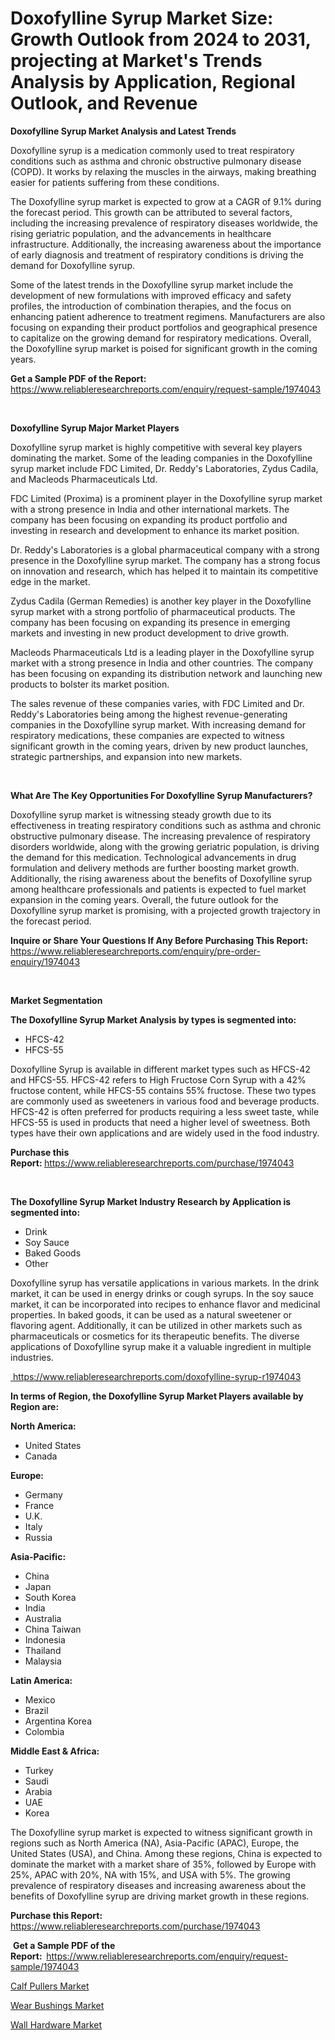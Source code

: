 <p><h1>Doxofylline Syrup Market Size: Growth Outlook from 2024 to 2031, projecting at Market's Trends Analysis by Application, Regional Outlook, and Revenue</h1></p><p><strong>Doxofylline Syrup Market Analysis and Latest Trends</strong></p>
<p><p>Doxofylline syrup is a medication commonly used to treat respiratory conditions such as asthma and chronic obstructive pulmonary disease (COPD). It works by relaxing the muscles in the airways, making breathing easier for patients suffering from these conditions.</p><p>The Doxofylline syrup market is expected to grow at a CAGR of 9.1% during the forecast period. This growth can be attributed to several factors, including the increasing prevalence of respiratory diseases worldwide, the rising geriatric population, and the advancements in healthcare infrastructure. Additionally, the increasing awareness about the importance of early diagnosis and treatment of respiratory conditions is driving the demand for Doxofylline syrup.</p><p>Some of the latest trends in the Doxofylline syrup market include the development of new formulations with improved efficacy and safety profiles, the introduction of combination therapies, and the focus on enhancing patient adherence to treatment regimens. Manufacturers are also focusing on expanding their product portfolios and geographical presence to capitalize on the growing demand for respiratory medications. Overall, the Doxofylline syrup market is poised for significant growth in the coming years.</p></p>
<p><strong>Get a Sample PDF of the Report:&nbsp;</strong> <a href="https://www.reliableresearchreports.com/enquiry/request-sample/1974043">https://www.reliableresearchreports.com/enquiry/request-sample/1974043</a></p>
<p>&nbsp;</p>
<p><strong>Doxofylline Syrup Major Market Players</strong></p>
<p><p>Doxofylline syrup market is highly competitive with several key players dominating the market. Some of the leading companies in the Doxofylline syrup market include FDC Limited, Dr. Reddy's Laboratories, Zydus Cadila, and Macleods Pharmaceuticals Ltd.</p><p>FDC Limited (Proxima) is a prominent player in the Doxofylline syrup market with a strong presence in India and other international markets. The company has been focusing on expanding its product portfolio and investing in research and development to enhance its market position.</p><p>Dr. Reddy's Laboratories is a global pharmaceutical company with a strong presence in the Doxofylline syrup market. The company has a strong focus on innovation and research, which has helped it to maintain its competitive edge in the market.</p><p>Zydus Cadila (German Remedies) is another key player in the Doxofylline syrup market with a strong portfolio of pharmaceutical products. The company has been focusing on expanding its presence in emerging markets and investing in new product development to drive growth.</p><p>Macleods Pharmaceuticals Ltd is a leading player in the Doxofylline syrup market with a strong presence in India and other countries. The company has been focusing on expanding its distribution network and launching new products to bolster its market position.</p><p>The sales revenue of these companies varies, with FDC Limited and Dr. Reddy's Laboratories being among the highest revenue-generating companies in the Doxofylline syrup market. With increasing demand for respiratory medications, these companies are expected to witness significant growth in the coming years, driven by new product launches, strategic partnerships, and expansion into new markets.</p></p>
<p>&nbsp;</p>
<p><strong>What Are The Key Opportunities For Doxofylline Syrup Manufacturers?</strong></p>
<p><p>Doxofylline syrup market is witnessing steady growth due to its effectiveness in treating respiratory conditions such as asthma and chronic obstructive pulmonary disease. The increasing prevalence of respiratory disorders worldwide, along with the growing geriatric population, is driving the demand for this medication. Technological advancements in drug formulation and delivery methods are further boosting market growth. Additionally, the rising awareness about the benefits of Doxofylline syrup among healthcare professionals and patients is expected to fuel market expansion in the coming years. Overall, the future outlook for the Doxofylline syrup market is promising, with a projected growth trajectory in the forecast period.</p></p>
<p><strong>Inquire or Share Your Questions If Any Before Purchasing This Report:</strong> <a href="https://www.reliableresearchreports.com/enquiry/pre-order-enquiry/1974043">https://www.reliableresearchreports.com/enquiry/pre-order-enquiry/1974043</a></p>
<p>&nbsp;</p>
<p><strong>Market Segmentation</strong></p>
<p><strong>The Doxofylline Syrup Market Analysis by types is segmented into:</strong></p>
<p><ul><li>HFCS-42</li><li>HFCS-55</li></ul></p>
<p><p>Doxofylline Syrup is available in different market types such as HFCS-42 and HFCS-55. HFCS-42 refers to High Fructose Corn Syrup with a 42% fructose content, while HFCS-55 contains 55% fructose. These two types are commonly used as sweeteners in various food and beverage products. HFCS-42 is often preferred for products requiring a less sweet taste, while HFCS-55 is used in products that need a higher level of sweetness. Both types have their own applications and are widely used in the food industry.</p></p>
<p><strong>Purchase this Report:&nbsp;</strong><a href="https://www.reliableresearchreports.com/purchase/1974043">https://www.reliableresearchreports.com/purchase/1974043</a></p>
<p>&nbsp;</p>
<p><strong>The Doxofylline Syrup Market Industry Research by Application is segmented into:</strong></p>
<p><ul><li>Drink</li><li>Soy Sauce</li><li>Baked Goods</li><li>Other</li></ul></p>
<p><p>Doxofylline syrup has versatile applications in various markets. In the drink market, it can be used in energy drinks or cough syrups. In the soy sauce market, it can be incorporated into recipes to enhance flavor and medicinal properties. In baked goods, it can be used as a natural sweetener or flavoring agent. Additionally, it can be utilized in other markets such as pharmaceuticals or cosmetics for its therapeutic benefits. The diverse applications of Doxofylline syrup make it a valuable ingredient in multiple industries.</p></p>
<p><a href="https://www.reliableresearchreports.com/doxofylline-syrup-r1974043">&nbsp;https://www.reliableresearchreports.com/doxofylline-syrup-r1974043</a></p>
<p><strong>In terms of Region, the Doxofylline Syrup Market Players available by Region are:</strong></p>
<p>
    <p> <strong> North America: </strong>
        <ul>
            <li>United States</li>
            <li>Canada</li>
        </ul>
        </p> 
    <p> <strong> Europe: </strong>
        <ul>
            <li>Germany</li>
            <li>France</li>
            <li>U.K.</li>
            <li>Italy</li>
            <li>Russia</li>
        </ul>
        </p> 
    <p> <strong> Asia-Pacific: </strong>
        <ul>
            <li>China</li>
            <li>Japan</li>
            <li>South Korea</li>
            <li>India</li>
            <li>Australia</li>
            <li>China Taiwan</li>
            <li>Indonesia</li>
            <li>Thailand</li>
            <li>Malaysia</li>
        </ul>
        </p> 
    <p> <strong> Latin America: </strong>
        <ul>
            <li>Mexico</li>
            <li>Brazil</li>
            <li>Argentina Korea</li>
            <li>Colombia</li>
        </ul>
        </p> 
    <p> <strong> Middle East & Africa: </strong>
        <ul>
            <li>Turkey</li>
            <li>Saudi</li>
            <li>Arabia</li>
            <li>UAE</li>
            <li>Korea</li>
        </ul>
    </p>
    </p>
<p><p>The Doxofylline syrup market is expected to witness significant growth in regions such as North America (NA), Asia-Pacific (APAC), Europe, the United States (USA), and China. Among these regions, China is expected to dominate the market with a market share of 35%, followed by Europe with 25%, APAC with 20%, NA with 15%, and USA with 5%. The growing prevalence of respiratory diseases and increasing awareness about the benefits of Doxofylline syrup are driving market growth in these regions.</p></p>
<p><strong>Purchase this Report: </strong><a href="https://www.reliableresearchreports.com/purchase/1974043">https://www.reliableresearchreports.com/purchase/1974043</a></p>
<p>&nbsp;<strong>Get a Sample PDF of the Report:&nbsp;&nbsp;</strong><a href="https://www.reliableresearchreports.com/enquiry/request-sample/1974043">https://www.reliableresearchreports.com/enquiry/request-sample/1974043</a></p>
<p><strong></strong></p>
<p><p><a href="https://www.linkedin.com/pulse/calf-pullers-market-trends-forecast-competitive-analysis-2031-lj8nf">Calf Pullers Market</a></p><p><a href="https://www.linkedin.com/pulse/wear-bushings-market-outlook-industry-overview-forecast-2024-2031-51z1f">Wear Bushings Market</a></p><p><a href="https://www.linkedin.com/pulse/wall-hardware-market-size-reveals-best-marketing-channels-global-fwphf">Wall Hardware Market</a></p></p>